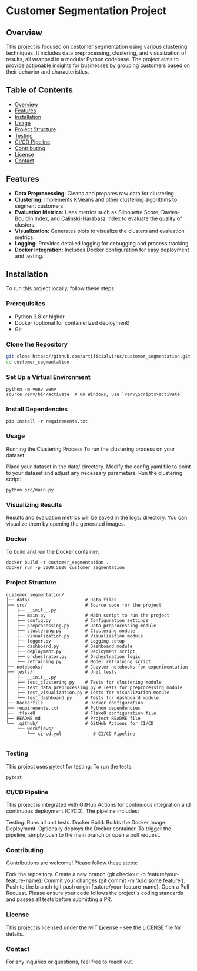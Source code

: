 # Customer Segmentation Project

## Overview

This project is focused on customer segmentation using various clustering techniques. It includes data preprocessing, clustering, and visualization of results, all wrapped in a modular Python codebase. The project aims to provide actionable insights for businesses by grouping customers based on their behavior and characteristics.

## Table of Contents

- [Overview](#overview)
- [Features](#features)
- [Installation](#installation)
- [Usage](#usage)
- [Project Structure](#project-structure)
- [Testing](#testing)
- [CI/CD Pipeline](#cicd-pipeline)
- [Contributing](#contributing)
- [License](#license)
- [Contact](#contact)

## Features

- **Data Preprocessing:** Cleans and prepares raw data for clustering.
- **Clustering:** Implements KMeans and other clustering algorithms to segment customers.
- **Evaluation Metrics:** Uses metrics such as Silhouette Score, Davies-Bouldin Index, and Calinski-Harabasz Index to evaluate the quality of clusters.
- **Visualization:** Generates plots to visualize the clusters and evaluation metrics.
- **Logging:** Provides detailed logging for debugging and process tracking.
- **Docker Integration:** Includes Docker configuration for easy deployment and testing.

## Installation

To run this project locally, follow these steps:

### Prerequisites

- Python 3.8 or higher
- Docker (optional for containerized deployment)
- Git

### Clone the Repository

```bash
git clone https://github.com/artificialvirus/customer_segmentation.git
cd customer_segmentation
```

### Set Up a Virtual Environment
```
python -m venv venv
source venv/bin/activate  # On Windows, use `venv\Scripts\activate`
```

### Install Dependencies
```
pip install -r requirements.txt
```

### Usage

Running the Clustering Process
To run the clustering process on your dataset:

Place your dataset in the data/ directory.
Modify the config.yaml file to point to your dataset and adjust any necessary parameters.
Run the clustering script:
```
python src/main.py
```

### Visualizing Results
Results and evaluation metrics will be saved in the logs/ directory. You can visualize them by opening the generated images.

### Docker
To build and run the Docker container:
```
docker build -t customer_segmentation .
docker run -p 5000:5000 customer_segmentation
```

### Project Structure
```
customer_segmentation/
├── data/                     # Data files
├── src/                      # Source code for the project
│   ├── __init__.py
│   ├── main.py               # Main script to run the project
│   ├── config.py             # Configuration settings
│   ├── preprocessing.py      # Data preprocessing module
│   ├── clustering.py         # Clustering module
│   ├── visualization.py      # Visualization module
│   ├── logger.py             # Logging setup
│   ├── dashboard.py          # Dashboard module
│   ├── deployment.py         # Deployment script
│   ├── orchestrator.py       # Orchestration logic
│   └── retraining.py         # Model retraining script
├── notebooks/                # Jupyter notebooks for experimentation
├── tests/                    # Unit tests
│   ├── __init__.py
│   ├── test_clustering.py    # Tests for clustering module
│   ├── test_data_preprocessing.py # Tests for preprocessing module
│   ├── test_visualization.py # Tests for visualization module
│   └── test_dashboard.py     # Tests for dashboard module
├── Dockerfile                # Docker configuration
├── requirements.txt          # Python dependencies
├── .flake8                   # Flake8 configuration file
├── README.md                 # Project README file
└── .github/                  # GitHub Actions for CI/CD
    └── workflows/
        └── ci-cd.yml            # CI/CD Pipeline


```

### Testing
This project uses pytest for testing. To run the tests:
```
pytest
```

### CI/CD Pipeline
This project is integrated with GitHub Actions for continuous integration and continuous deployment (CI/CD). The pipeline includes:

Testing: Runs all unit tests.
Docker Build: Builds the Docker image.
Deployment: Optionally deploys the Docker container.
To trigger the pipeline, simply push to the main branch or open a pull request.

### Contributing
Contributions are welcome! Please follow these steps:

Fork the repository.
Create a new branch (git checkout -b feature/your-feature-name).
Commit your changes (git commit -m 'Add some feature').
Push to the branch (git push origin feature/your-feature-name).
Open a Pull Request.
Please ensure your code follows the project's coding standards and passes all tests before submitting a PR.

### License
This project is licensed under the MIT License - see the LICENSE file for details.

### Contact
For any inquiries or questions, feel free to reach out.
